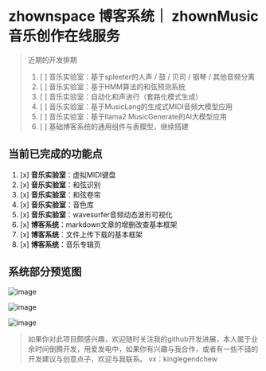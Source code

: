# zhownspace 博客系统｜ zhownMusic 音乐创作在线服务

> 近期的开发排期
> 1. [ ] 音乐实验室：基于spleeter的人声 / 鼓 / 贝司 / 钢琴 / 其他音频分离
> 2. [ ] 音乐实验室：基于HMM算法的和弦预测系统
> 3. [ ] 音乐实验室：自动化和声进行（套路化模式生成）
> 4. [ ] 音乐实验室：基于MusicLang的生成式MIDI音频大模型应用
> 5.  [ ] 音乐实验室：基于llama2 MusicGenerate的AI大模型应用
> 6. [ ] 基础博客系统的通用组件与表模型，继续搭建


## 当前已完成的功能点
1. [x] **音乐实验室**：虚拟MIDI键盘
2. [x] **音乐实验室**：和弦识别
3. [x] **音乐实验室**：和弦卷帘
4. [x] **音乐实验室**：音色库
5. [x] **音乐实验室**：wavesurfer音频动态波形可视化
6. [x] **博客系统**：markdown文章的增删改查基本框架
7. [x] **博客系统**：文件上传下载的基本框架
8. [x] **博客系统**：音乐专辑页

## 系统部分预览图
![image](https://github.com/user-attachments/assets/380e2657-81f3-4ede-b778-e2d53758feca)

![image](https://github.com/user-attachments/assets/b5484e2c-0c12-49df-ada0-40b1e6071178)

![image](https://github.com/user-attachments/assets/414a5e85-ccdb-4780-8829-ff548034f0e1)


> 如果你对此项目颇感兴趣，欢迎随时关注我的github开发进展，本人属于业余时间倒腾开发，用爱发电中，如果你有兴趣与我合作，或者有一些不错的开发建议与创意点子，欢迎与我联系。
> vx：kinglegendchew
